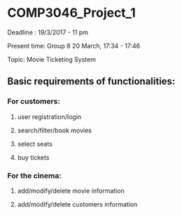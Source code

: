 # COMP3046_Project_1

Deadline : 19/3/2017 - 11 pm

Present time: Group 8 20 March, 17:34 - 17:46

Topic: Movie Ticketing System

## Basic requirements of functionalities: 
### For customers: 

1. user registration/login

2. search/filter/book movies

3. select seats

4. buy tickets

### For the cinema:

1. add/modify/delete movie information

2. add/modify/delete customers information

